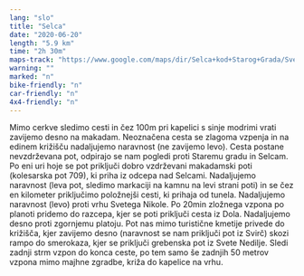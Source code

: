 ```yaml
---
lang: "slo"
title: "Selca"
date: "2020-06-20"
length: "5.9 km"
time: "2h 30m"
maps-track: "https://www.google.com/maps/dir/Selca+kod+Starog+Grada/Sveti+Nikola,+21465,+Svir%C4%8De/@43.1556965,16.5623259,14z/data=!3m1!4b1!4m14!4m13!1m5!1m1!1s0x134a7fb406cd048f:0xeed67076db024391!2m2!1d16.566431!2d43.1660808!1m5!1m1!1s0x134a7e589243301b:0xb511ab261b2d9d7e!2m2!1d16.597556!2d43.144528!3e2!5m1!1e4"
warning: ""
marked: "n"
bike-friendly: "n"
car-friendly: "n"
4x4-friendly: "n"
---
```


Mimo cerkve sledimo cesti in čez 100m pri kapelici s sinje modrimi vrati zavijemo desno na makadam. Neoznačena cesta se zlagoma vzpenja in na edinem križišču nadaljujemo naravnost (ne zavijemo levo). Cesta postane nevzdrževana pot, odpirajo se nam pogledi proti Staremu gradu in Selcam. Po eni uri hoje se pot priključi dobro vzdrževani makadamski poti (kolesarska pot 709), ki priha iz odcepa nad Selcami. Nadaljujemo naravnost (leva pot, sledimo markaciji na kamnu na levi strani poti) in se čez en kilometer priključimo položnejši cesti, ki prihaja od tunela. Nadaljujemo naravnost (levo) proti vrhu Svetega Nikole. Po 20min zložnega vzpona po planoti pridemo do razcepa, kjer se poti priključi cesta iz Dola. Nadaljujemo desno proti zgornjemu platoju. Pot nas mimo turistične kmetije privede do križišča, kjer zavijemo desno (naravnost se nam priključi pot iz Svirč) skozi rampo do smerokaza, kjer se priključi grebenska pot iz Svete Nedilje. Sledi zadnji strm vzpon do konca ceste, po tem samo še zadnjih 50 metrov vzpona mimo majhne zgradbe, križa do kapelice na vrhu.
